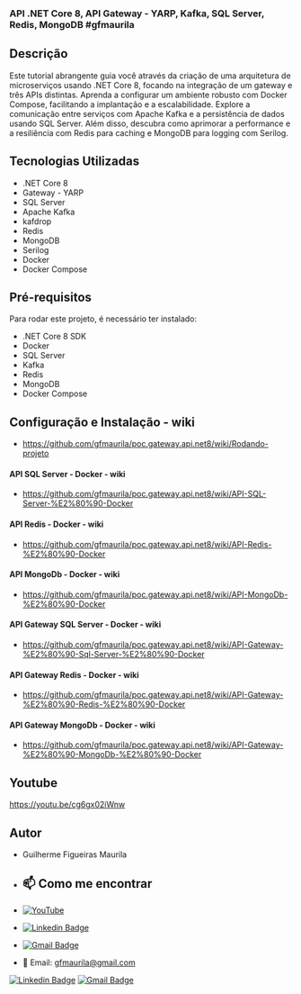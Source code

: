 
### API .NET Core 8, API Gateway - YARP, Kafka, SQL Server, Redis, MongoDB #gfmaurila

## Descrição
Este tutorial abrangente guia você através da criação de uma arquitetura de microserviços usando .NET Core 8, focando na integração de um gateway e três APIs distintas. Aprenda a configurar um ambiente robusto com Docker Compose, facilitando a implantação e a escalabilidade. Explore a comunicação entre serviços com Apache Kafka e a persistência de dados usando SQL Server. Além disso, descubra como aprimorar a performance e a resiliência com Redis para caching e MongoDB para logging com Serilog.

## Tecnologias Utilizadas
- .NET Core 8
- Gateway - YARP
- SQL Server
- Apache Kafka
- kafdrop
- Redis
- MongoDB
- Serilog
- Docker
- Docker Compose

## Pré-requisitos
Para rodar este projeto, é necessário ter instalado:
- .NET Core 8 SDK
- Docker
- SQL Server
- Kafka
- Redis
- MongoDB
- Docker Compose

## Configuração e Instalação - wiki
- https://github.com/gfmaurila/poc.gateway.api.net8/wiki/Rodando-projeto


#### API SQL Server - Docker - wiki
- https://github.com/gfmaurila/poc.gateway.api.net8/wiki/API-SQL-Server-%E2%80%90-Docker

#### API Redis - Docker - wiki
- https://github.com/gfmaurila/poc.gateway.api.net8/wiki/API-Redis-%E2%80%90-Docker

#### API MongoDb - Docker - wiki
- https://github.com/gfmaurila/poc.gateway.api.net8/wiki/API-MongoDb-%E2%80%90-Docker



#### API Gateway SQL Server - Docker - wiki
- https://github.com/gfmaurila/poc.gateway.api.net8/wiki/API-Gateway-%E2%80%90-Sql-Server-%E2%80%90-Docker

#### API Gateway Redis - Docker - wiki
- https://github.com/gfmaurila/poc.gateway.api.net8/wiki/API-Gateway-%E2%80%90-Redis-%E2%80%90-Docker

#### API Gateway MongoDb - Docker - wiki
- https://github.com/gfmaurila/poc.gateway.api.net8/wiki/API-Gateway-%E2%80%90-MongoDb-%E2%80%90-Docker



## Youtube
https://youtu.be/cg6gx02iWnw

## Autor

- Guilherme Figueiras Maurila

- ## 📫 Como me encontrar
- [![YouTube](https://img.shields.io/badge/YouTube-FF0000?style=for-the-badge&logo=youtube&logoColor=white)](https://www.youtube.com/channel/UCjy19AugQHIhyE0Nv558jcQ)
- [![Linkedin Badge](https://img.shields.io/badge/-Guilherme_Figueiras_Maurila-blue?style=flat-square&logo=Linkedin&logoColor=white&link=https://www.linkedin.com/in/guilherme-maurila)](https://www.linkedin.com/in/guilherme-maurila)
- [![Gmail Badge](https://img.shields.io/badge/-gfmaurila@gmail.com-c14438?style=flat-square&logo=Gmail&logoColor=white&link=mailto:gfmaurila@gmail.com)](mailto:gfmaurila@gmail.com)
- 📧 Email: gfmaurila@gmail.com

[![Linkedin Badge](https://img.shields.io/badge/-Guilherme_Figueiras_Maurila-blue?style=flat-square&logo=Linkedin&logoColor=white&link=https://www.linkedin.com/in/guilherme-maurila)](https://www.linkedin.com/in/guilherme-maurila)
[![Gmail Badge](https://img.shields.io/badge/-gfmaurila@gmail.com-c14438?style=flat-square&logo=Gmail&logoColor=white&link=mailto:gfmaurila@gmail.com)](mailto:gfmaurila@gmail.com)


